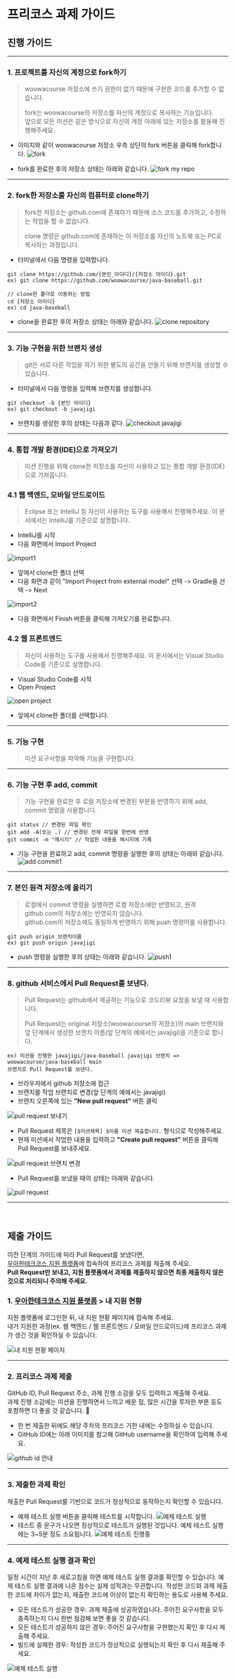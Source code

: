 # 프리코스 과제 가이드

## 진행 가이드

---

### 1. 프로젝트를 자신의 계정으로 fork하기

> woowacourse 저장소에 쓰기 권한이 없기 때문에 구현한 코드를 추가할 수 없습니다.
>
> fork는 woowacourse의 저장소를 자신의 계정으로 복사하는 기능입니다.    
앞으로 모든 미션은 같은 방식으로 자신의 계정 아래에 있는 저장소를 활용해 진행해주세요.

* 이미지와 같이 woowacourse 저장소 우측 상단의 fork 버튼을 클릭해 fork합니다.
  ![fork](./images/etc/fork.png)

* fork를 완료한 후의 저장소 상태는 아래와 같습니다.
  ![fork my repo](./images/fork_my_repo.jpg)

---

### 2. fork한 저장소를 자신의 컴퓨터로 clone하기

> fork한 저장소는 github.com에 존재하기 때문에 소스 코드를 추가하고, 수정하는 작업을 할 수 없습니다.
>
> clone 명령은 github.com에 존재하는 이 저장소를 자신의 노트북 또는 PC로 복사하는 과정입니다.

* 터미널에서 다음 명령을 입력합니다.

```
git clone https://github.com/{본인_아이디}/{저장소 아이디}.git
ex) git clone https://github.com/woowacourse/java-baseball.git
```

```
// clone한 폴더로 이동하는 방법
cd {저장소 아이디}
ex) cd java-baseball
```

* clone을 완료한 후의 저장소 상태는 아래와 같습니다.
  ![clone repository](./images/clone_repository.jpg)

---

### 3. 기능 구현을 위한 브랜치 생성

> git은 서로 다른 작업을 하기 위한 별도의 공간을 만들기 위해 브랜치를 생성할 수 있습니다.

* 터미널에서 다음 명령을 입력해 브랜치를 생성합니다.

```
git checkout -b {본인 아이디}
ex) git checkout -b javajigi
```

* 브랜치를 생성한 후의 상태는 다음과 같다.
  ![checkout javajigi](./images/checkout_javajigi.jpg)

---

### 4. 통합 개발 환경(IDE)으로 가져오기

> 미션 진행을 위해 clone한 저장소를 자신이 사용하고 있는 통합 개발 환경(IDE)으로 가져옵니다.

### 4.1 웹 백엔드, 모바일 안드로이드

> Eclipse 또는 IntelliJ 등 자신이 사용하는 도구를 사용해서 진행해주세요. 이 문서에서는 IntelliJ를 기준으로 설명합니다.

* IntelliJ를 시작
* 다음 화면에서 Import Project

![import1](./images/etc/import1.png)

* 앞에서 clone한 폴더 선택
* 다음 화면과 같이 "Import Project from external model" 선택 -> Gradle을 선택 -> Next

![import2](./images/etc/import2.png)

* 다음 화면에서 Finish 버튼을 클릭해 가져오기를 완료합니다.

### 4.2 웹 프론트엔드

> 자신이 사용하는 도구를 사용해서 진행해주세요. 이 문서에서는 Visual Studio Code를 기준으로 설명합니다.

* Visual Studio Code를 시작
* Open Project

![open project](./images/precourse_vscode.jpg)

* 앞에서 clone한 폴더를 선택합니다.

---

### 5. 기능 구현

> 미션 요구사항을 파악해 기능을 구현합니다.

---

### 6. 기능 구현 후 add, commit

> 기능 구현을 완료한 후 로컬 저장소에 변경된 부분을 반영하기 위해 add, commit 명령을 사용합니다.

```
git status // 변경된 파일 확인
git add -A(또는 .) // 변경된 전체 파일을 한번에 반영
git commit -m "메시지" // 작업한 내용을 메시지에 기록
```

* 기능 구현을 완료하고 add, commit 명령을 실행한 후의 상태는 아래와 같습니다.
  ![add commit1](./images/add_commit.jpg)

---

### 7. 본인 원격 저장소에 올리기

> 로컬에서 commit 명령을 실행하면 로컬 저장소에만 반영되고, 원격 github.com의 저장소에는 반영되지 않습니다.     
github.com의 저장소에도 동일하게 반영하기 위해 push 명령어를 사용합니다.

```
git push origin 브랜치이름
ex) git push origin javajigi
```

* push 명령을 실행한 후의 상태는 아래와 같습니다.
  ![push1](./images/push.jpg)

---

### 8. github 서비스에서 Pull Request를 보낸다.

> Pull Request는 github에서 제공하는 기능으로 코드리뷰 요청을 보낼 때 사용합니다.
>
> Pull Request는 original 저장소(woowacourse의 저장소)의 main 브랜치와 앞 단계에서 생성한 브랜치 이름(앞 단계의 예에서는 javajigi)을 기준으로 합니다.

```
ex) 미션을 진행한 javajigi/java-baseball javajigi 브랜치 => woowacourse/java-baseball main
브랜치로 Pull Request를 보낸다.
```

* 브라우저에서 github 저장소에 접근
* 브랜치를 작업 브랜치로 변경(앞 단계의 예에서는 javajigi)
* 브랜치 오른쪽에 있는 **"New pull request"** 버튼 클릭

![pull request 보내기](./images/etc/pull_request_1.png)

* Pull Request 제목은 `[$미션제목] $이름 미션 제출합니다.` 형식으로 작성해주세요.
* 현재 미션에서 작업한 내용을 입력하고 **"Create pull request"** 버튼을 클릭해 Pull Request를 보내주세요.

![pull request 브랜치 변경](./images/etc/pull_request_2.jpg)

* Pull Request를 보냈을 때의 상태는 아래와 같습니다.

![pull request](./images/pull_request.jpg)

--- 
<br/>

## 제출 가이드

이전 단계의 가이드에 따라 Pull Request를 보냈다면,     
[우아한테크코스 지원 플랫폼](https://apply.techcourse.co.kr)에 접속하여 프리코스 과제를 제출해 주세요.    
**Pull Request만 보내고, 지원 플랫폼에서 과제를 제출하지 않으면 최종 제출하지 않은 것으로 처리되니 주의해 주세요.**

### 1. [우아한테크코스 지원 플랫폼](https://apply.techcourse.co.kr) > 내 지원 현황

지원 플랫폼에 로그인한 뒤, 내 지원 현황 페이지에 접속해 주세요.      
내가 지원한 과정(ex. 웹 백엔드 / 웹 프론트엔드 / 모바일 안드로이드)에 프리코스 과제가 생긴 것을 확인하실 수 있습니다.

![내 지원 현황 페이지](./images/precourse_01.png)

---

### 2. 프리코스 과제 제출

GitHub ID, Pull Request 주소, 과제 진행 소감을 모두 입력하고 제출해 주세요.      
과제 진행 소감에는 미션을 진행하면서 느끼고 배운 점, 많은 시간을 투자한 부분 등도 포함하면 더 좋을 것 같습니다. 🙂

- 한 번 제출한 뒤에도 해당 주차의 프리코스 기한 내에는 수정하실 수 있습니다.
- GitHub ID에는 아래 이미지를 참고해 GitHub username을 확인하여 입력해 주세요.

![github id 안내](./images/precourse_02.png)

---

### 3. 제출한 과제 확인

제출한 Pull Request를 기반으로 코드가 정상적으로 동작하는지 확인할 수 있습니다.

- 예제 테스트 실행 버튼을 클릭해 테스트를 시작합니다.
  ![예제 테스트 실행](./images/precourse_03.png)
- 테스트 중 문구가 나오면 정상적으로 테스트가 실행된 것입니다. 예제 테스트 실행에는 3~5분 정도 소요됩니다.
  ![예제 테스트 진행중](./images/precourse_04.png)

---

### 4. 예제 테스트 실행 결과 확인

일정 시간이 지난 후 새로고침을 하면 예제 테스트 실행 결과를 확인할 수 있습니다. 예제 테스트 실행 결과에 나온 점수는 실제 성적과는 무관합니다. 작성한 코드와 과제 제출한 코드에 차이가 없는지, 제출한 코드에
이상이 없는지 확인하는 용도로 사용해 주세요.

- 모든 테스트가 성공한 경우: 과제 제출에 성공하였습니다. 주어진 요구사항을 모두 충족하는지 다시 한번 점검해 보면 좋을 것 같습니다.
- 모든 테스트가 성공하지 않은 경우: 주어진 요구사항을 구현했는지 확인 후 다시 제출해 주세요.
- 빌드에 실패한 경우: 작성한 코드가 정상적으로 실행되는지 확인 후 다시 제출해 주세요.

![예제 테스트 실행](./images/precourse_05.jpg)